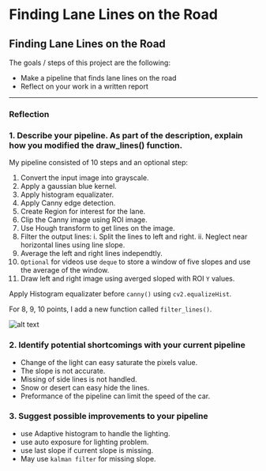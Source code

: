 # **Finding Lane Lines on the Road**

## **Finding Lane Lines on the Road**

The goals / steps of this project are the following:
* Make a pipeline that finds lane lines on the road
* Reflect on your work in a written report


[//]: # (Image References)

[image1]: ./examples/grayscale.jpg "Grayscale"

---

### Reflection

### 1. Describe your pipeline. As part of the description, explain how you modified the draw_lines() function.

My pipeline consisted of 10 steps and an optional step:
1. Convert the input image into grayscale.
2. Apply a gaussian blue kernel.
3. Apply histogram equalizater.
4. Apply Canny edge detection.
5. Create Region for interest for the lane.
6. Clip the Canny image using ROI image.
7. Use Hough transform to get lines on the image.
8. Filter the output lines:
    i. Split the lines to left and right.
    ii. Neglect near horizontal lines using line slope.
9. Average the left and right lines independtly.
10. `Optional` for videos use `deque` to store a window of five slopes and use the average of the window.
11. Draw left and right image using averged sloped with ROI `Y` values.

Apply Histogram equalizater before `canny()` using `cv2.equalizeHist`.

For 8, 9, 10 points, I add a new function called `filter_lines()`.

![alt text][image1]


### 2. Identify potential shortcomings with your current pipeline

- Change of the light can easy saturate the pixels value.
- The slope is not accurate.
- Missing of side lines is not handled.
- Snow or desert can easy hide the lines.
- Preformance of the pipeline can limit the speed of the car.

### 3. Suggest possible improvements to your pipeline

- use Adaptive histogram to handle the lighting.
- use auto exposure for lighting problem.
- use last slope if current slope is missing.
- May use `kalman filter` for missing slope.

